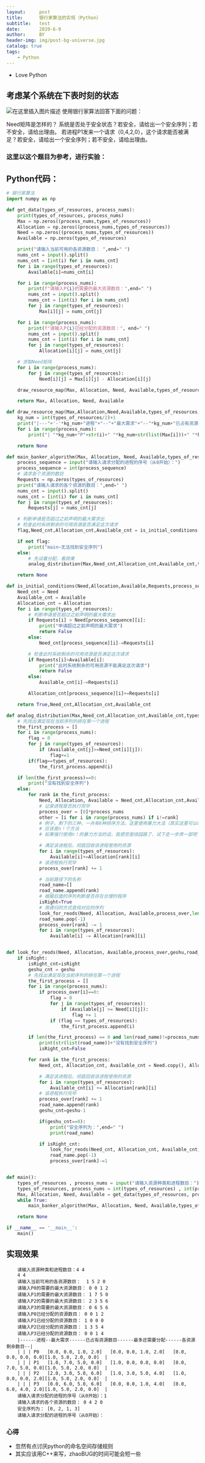 ```yaml
---
layout:     post
title:      银行家算法的实现（Python）
subtitle:   test
date:       2020-6-9
author:     BY
header-img: img/post-bg-universe.jpg
catalog: true
tags:
    - Python
---
```


* Love Python

## 考虑某个系统在下表时刻的状态
![在这里插入图片描述](https://img-blog.csdnimg.cn/20200609223032441.png?x-oss-process=image/watermark,type_ZmFuZ3poZW5naGVpdGk,shadow_10,text_aHR0cHM6Ly9ibG9nLmNzZG4ubmV0L3FxXzQzNzI5ODIy,size_16,color_FFFFFF,t_70)
使用银行家算法回答下面的问题：

Need矩阵是怎样的？
系统是否处于安全状态？若安全，请给出一个安全序列；若不安全，请给出理由。
若进程P1发来一个请求（0,4,2,0），这个请求能否被满足？若安全，请给出一个安全序列；若不安全，请给出理由。

### 这里以这个题目为参考，进行实验：
## Python代码：

```python
# 银行家算法
import numpy as np

def get_data(types_of_resources, process_nums):
    print(types_of_resources, process_nums)
    Max = np.zeros((process_nums,types_of_resources))
    Allocation = np.zeros((process_nums,types_of_resources))
    Need = np.zeros((process_nums,types_of_resources))
    Available = np.zeros(types_of_resources)

    print("请输入当前可用的各资源数目： ",end=" ")
    nums_cnt = input().split()
    nums_cnt = [int(i) for i in nums_cnt]
    for i in range(types_of_resources):
        Available[i]=nums_cnt[i]

    for i in range(process_nums):
        print(f"请输入P{i}的需要的最大资源数目：",end=" ")
        nums_cnt = input().split()
        nums_cnt = [int(i) for i in nums_cnt]
        for j in range(types_of_resources):
            Max[i][j] = nums_cnt[j]

    for i in range(process_nums):
        print(f"请输入P{i}已经分配的资源数目：", end=" ")
        nums_cnt = input().split()
        nums_cnt = [int(i) for i in nums_cnt]
        for j in range(types_of_resources):
            Allocation[i][j] = nums_cnt[j]

    # 求取Need矩阵
    for i in range(process_nums):
        for j in range(types_of_resources):
            Need[i][j] = Max[i][j] - Allocation[i][j]

    draw_resource_map(Max, Allocation, Need, Available,types_of_resources, process_nums)

    return Max, Allocation, Need, Available

def draw_resource_map(Max,Allocation,Need,Available,types_of_resources, process_nums):
    kg_num = int(types_of_resources/2)+1
    print("|---"+'-'*kg_num+"进程"+"--"+"最大需求"+"--"*kg_num+"已占有资源数目"+"--"*kg_num+"最多还需要分配"+"--"*kg_num+"各资源剩余数目"+"--|")
    for i in range(process_nums):
        print("| "*kg_num+"P"+str(i)+" "*kg_num+str(list(Max[i]))+" "*kg_num+str(list(Allocation[i]))+" "*kg_num+str(list(Need[i]))+str(list(Available))+"  |")

    return None

def main_banker_algorithm(Max, Allocation, Need, Available,types_of_resources, process_nums):
    process_sequence = input("请输入请求分配的进程的序号（从0开始）：")
    process_sequence = int(process_sequence)
    # 请求各个资源的数目
    Requests = np.zeros(types_of_resources)
    print("请输入请求的各个资源的数目：",end=" ")
    nums_cnt = input().split()
    nums_cnt = [int(i) for i in nums_cnt]
    for j in range(types_of_resources):
        Requests[j] = nums_cnt[j]

    # 判断申请是否超过之前声明的最大需求出
    # 检查此时系统剩余的可用资源是否满足这次请求
    flag,Need_cnt,Allocation_cnt,Available_cnt = is_initial_conditions(Need,Allocation,Available,Requests,process_sequence,types_of_resources)

    if not flag:
        print("main~无法找到安全序列")
    else:
        # 先试着分配，看效果
        analog_distribution(Max,Need_cnt,Allocation_cnt,Available_cnt,types_of_resources, process_nums)

    return None

def is_initial_conditions(Need,Allocation,Available,Requests,process_sequence,types_of_resources):
    Need_cnt = Need
    Available_cnt = Available
    Allocation_cnt = Allocation
    for i in range(types_of_resources):
        # 判断申请是否超过之前声明的最大需求出
        if Requests[i] > Need[process_sequence][i]:
            print("申请超过之前声明的最大需求")
            return False
        else:
            Need_cnt[process_sequence][i]-=Requests[i]

        # 检查此时系统剩余的可用资源是否满足这次请求
        if Requests[i]>Available[i]:
            print("此时系统剩余的可用资源不能满足这次请求")
            return False
        else:
            Available_cnt[i]-=Requests[i]

        Allocation_cnt[process_sequence][i]+=Requests[i]

    return True,Need_cnt,Allocation_cnt,Available_cnt

def analog_distribution(Max,Need_cnt,Allocation_cnt,Available_cnt,types_of_resources, process_nums):
    # 先找出满足现在当前序列的排在第一个进程
    the_first_process = []
    for i in range(process_nums):
        flag = 0
        for j in range(types_of_resources):
            if (Available_cnt[j]>=Need_cnt[i][j]):
                flag+=1
        if(flag==types_of_resources):
            the_first_process.append(i)

    if len(the_first_process)==0:
        print("没有找到安全序列")
    else:
        for rank in the_first_process:
            Need, Allocation, Available = Need_cnt,Allocation_cnt,Available_cnt
            # 记录进程是否执行完毕
            process_over = [0]*process_nums
            other = [i for i in range(process_nums) if i!=rank]
            # 例子，剩下的三种，一共有6种排序方法，这里使用暴力大法（其实这里可以改善，不过没想到好的方法，嘻嘻）
            # 应该是n！个方法
            # 如果强行使用n！的暴力方法的话，我感觉是绕园路了，试下走一步弄一部吧

            # 满足该进程后，彻底回收该进程使用的资源
            for i in range(types_of_resources):
                Available[i]+=Allocation[rank][i]
            # 该进程执行完毕
            process_over[rank] += 1

            # 当前路径下的名称
            road_name=[]
            road_name.append(rank)
            # 根据后面的序列判断是否存在合理的程序
            isRight=True
            # 用递归的方式查找对应的序列
            look_for_reods(Need, Allocation, Available,process_over,len(other),road_name,isRight,types_of_resources, process_nums)
            road_name.pop(-1)
            process_over[rank] -= 1
            for i in range(types_of_resources):
                Available[i] -= Allocation[rank][i]


def look_for_reods(Need, Allocation, Available,process_over,geshu,road_name,isRight,types_of_resources, process_nums):
    if isRight:
        isRight_cnt=isRight
        geshu_cnt = geshu
        # 先找出满足现在当前序列的排在第一个进程
        the_first_process = []
        for i in range(process_nums):
            if process_over[i]==0:
                flag = 0
                for j in range(types_of_resources):
                    if (Available[j] >= Need[i][j]):
                        flag += 1
                if (flag == types_of_resources):
                    the_first_process.append(i)

        if len(the_first_process) == 0 and len(road_name)!=process_nums:
            print(str(list(road_name))+"没有找到安全序列")
            isRight_cnt=False

        for rank in the_first_process:
            Need_cnt, Allocation_cnt, Available_cnt = Need.copy(), Allocation.copy(), Available.copy()

            # 满足该进程后，彻底回收该进程使用的资源
            for i in range(types_of_resources):
                Available_cnt[i] += Allocation[rank][i]
            # 该进程执行完毕
            process_over[rank] += 1
            road_name.append(rank)
            geshu_cnt=geshu-1

            if(geshu_cnt==0):
                print("安全序列为：",end=" ")
                print(road_name)

            if isRight_cnt:
                look_for_reods(Need_cnt, Allocation_cnt, Available_cnt, process_over, geshu_cnt, road_name, isRight_cnt,types_of_resources, process_nums)
                road_name.pop(-1)
                process_over[rank]-=1


def main():
    types_of_resources , process_nums = input("请输入资源种类和进程数目：").split(" ")
    types_of_resources, process_nums = int(types_of_resources) , int(process_nums)
    Max, Allocation, Need, Available = get_data(types_of_resources, process_nums)
    while True:
        main_banker_algorithm(Max, Allocation, Need, Available,types_of_resources, process_nums)

    return None

if __name__ == '__main__':
    main()
```
## 实现效果
		请输入资源种类和进程数目：4 4
		4 4
		请输入当前可用的各资源数目：  1 5 2 0
		请输入P0的需要的最大资源数目： 0 0 1 2
		请输入P1的需要的最大资源数目： 1 7 5 0
		请输入P2的需要的最大资源数目： 2 3 5 6
		请输入P3的需要的最大资源数目： 0 6 5 6
		请输入P0已经分配的资源数目： 0 0 1 2
		请输入P1已经分配的资源数目： 1 0 0 0
		请输入P2已经分配的资源数目： 1 3 5 4
		请输入P3已经分配的资源数目： 0 0 1 4
		|------进程--最大需求------已占有资源数目------最多还需要分配------各资源剩余数目--|
		| | | P0   [0.0, 0.0, 1.0, 2.0]   [0.0, 0.0, 1.0, 2.0]   [0.0, 0.0, 0.0, 0.0][1.0, 5.0, 2.0, 0.0]  |
		| | | P1   [1.0, 7.0, 5.0, 0.0]   [1.0, 0.0, 0.0, 0.0]   [0.0, 7.0, 5.0, 0.0][1.0, 5.0, 2.0, 0.0]  |
		| | | P2   [2.0, 3.0, 5.0, 6.0]   [1.0, 3.0, 5.0, 4.0]   [1.0, 0.0, 0.0, 2.0][1.0, 5.0, 2.0, 0.0]  |
		| | | P3   [0.0, 6.0, 5.0, 6.0]   [0.0, 0.0, 1.0, 4.0]   [0.0, 6.0, 4.0, 2.0][1.0, 5.0, 2.0, 0.0]  |
		请输入请求分配的进程的序号（从0开始）：1
		请输入请求的各个资源的数目： 0 4 2 0
		安全序列为： [0, 2, 1, 3]
		请输入请求分配的进程的序号（从0开始）：
### 心得
* 忽然有点讨厌python的命名空间存储规则
* 其实应该用C++来写，zhaoBUG的时间可能会短一些